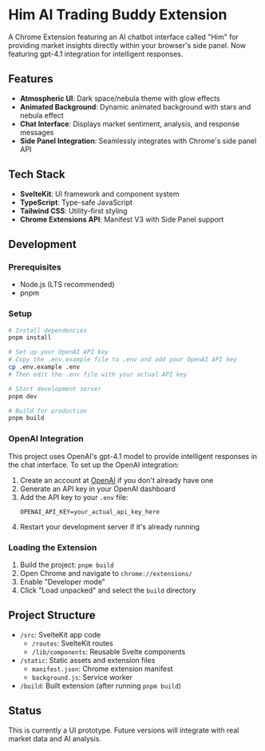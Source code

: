 # Him AI Trading Buddy Extension

A Chrome Extension featuring an AI chatbot interface called "Him" for providing market insights directly within your browser's side panel. Now featuring gpt-4.1 integration for intelligent responses.

## Features

- **Atmospheric UI**: Dark space/nebula theme with glow effects
- **Animated Background**: Dynamic animated background with stars and nebula effect
- **Chat Interface**: Displays market sentiment, analysis, and response messages
- **Side Panel Integration**: Seamlessly integrates with Chrome's side panel API

## Tech Stack

- **SvelteKit**: UI framework and component system
- **TypeScript**: Type-safe JavaScript
- **Tailwind CSS**: Utility-first styling
- **Chrome Extensions API**: Manifest V3 with Side Panel support

## Development

### Prerequisites

- Node.js (LTS recommended)
- pnpm

### Setup

```bash
# Install dependencies
pnpm install

# Set up your OpenAI API key
# Copy the .env.example file to .env and add your OpenAI API key
cp .env.example .env
# Then edit the .env file with your actual API key

# Start development server
pnpm dev

# Build for production
pnpm build
```

### OpenAI Integration

This project uses OpenAI's gpt-4.1 model to provide intelligent responses in the chat interface. To set up the OpenAI integration:

1. Create an account at [OpenAI](https://openai.com) if you don't already have one
2. Generate an API key in your OpenAI dashboard
3. Add the API key to your `.env` file:
   ```
   OPENAI_API_KEY=your_actual_api_key_here
   ```
4. Restart your development server if it's already running

### Loading the Extension

1. Build the project: `pnpm build`
2. Open Chrome and navigate to `chrome://extensions/`
3. Enable "Developer mode"
4. Click "Load unpacked" and select the `build` directory

## Project Structure

- `/src`: SvelteKit app code
  - `/routes`: SvelteKit routes
  - `/lib/components`: Reusable Svelte components
- `/static`: Static assets and extension files
  - `manifest.json`: Chrome extension manifest
  - `background.js`: Service worker
- `/build`: Built extension (after running `pnpm build`)

## Status

This is currently a UI prototype. Future versions will integrate with real market data and AI analysis.
